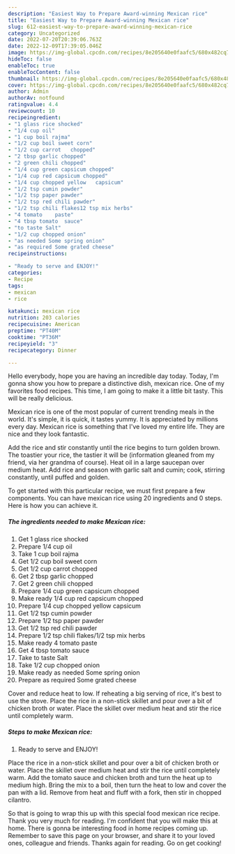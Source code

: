 ```yaml
---
description: "Easiest Way to Prepare Award-winning Mexican rice"
title: "Easiest Way to Prepare Award-winning Mexican rice"
slug: 612-easiest-way-to-prepare-award-winning-mexican-rice
category: Uncategorized
date: 2022-07-20T20:39:06.763Z
date: 2022-12-09T17:39:05.046Z
image: https://img-global.cpcdn.com/recipes/8e205640e0faafc5/680x482cq70/mexican-rice-recipe-main-photo.jpg
hideToc: false
enableToc: true
enableTocContent: false
thumbnail: https://img-global.cpcdn.com/recipes/8e205640e0faafc5/680x482cq70/mexican-rice-recipe-main-photo.jpg
cover: https://img-global.cpcdn.com/recipes/8e205640e0faafc5/680x482cq70/mexican-rice-recipe-main-photo.jpg
author: Admin
authorAv: notfound
ratingvalue: 4.4
reviewcount: 10
recipeingredient:
- "1 glass rice shocked"
- "1/4 cup oil"
- "1 cup boil rajma"
- "1/2 cup boil sweet corn"
- "1/2 cup carrot   chopped"
- "2 tbsp garlic chopped"
- "2 green chili chopped"
- "1/4 cup green capsicum chopped"
- "1/4 cup red capsicum chopped"
- "1/4 cup chopped yellow   capsicum"
- "1/2 tsp cumin powder"
- "1/2 tsp paper pawder"
- "1/2 tsp red chili pawder"
- "1/2 tsp chili flakes12 tsp mix herbs"
- "4 tomato    paste"
- "4 tbsp tomato  sauce"
- "to taste Salt"
- "1/2 cup chopped onion"
- "as needed Some spring onion"
- "as required Some grated cheese"
recipeinstructions:

- "Ready to serve and ENJOY!"
categories:
- Recipe
tags:
- mexican
- rice

katakunci: mexican rice 
nutrition: 203 calories
recipecuisine: American
preptime: "PT40M"
cooktime: "PT36M"
recipeyield: "3"
recipecategory: Dinner

---
```



Hello everybody, hope you are having an incredible day today. Today, I'm gonna show you how to prepare a distinctive dish, mexican rice. One of my favorites food recipes. This time, I am going to make it a little bit tasty. This will be really delicious.

Mexican rice is one of the most popular of current trending meals in the world. It's simple, it is quick, it tastes yummy. It is appreciated by millions every day. Mexican rice is something that I've loved my entire life. They are nice and they look fantastic.

Add the rice and stir constantly until the rice begins to turn golden brown. The toastier your rice, the tastier it will be (information gleaned from my friend, via her grandma of course). Heat oil in a large saucepan over medium heat. Add rice and season with garlic salt and cumin; cook, stirring constantly, until puffed and golden.


To get started with this particular recipe, we must first prepare a few components. You can have mexican rice using 20 ingredients and 0 steps. Here is how you can achieve it.

<!--inarticleads1-->

##### The ingredients needed to make Mexican rice:

1. Get 1 glass rice shocked
1. Prepare 1/4 cup oil
1. Take 1 cup boil rajma
1. Get 1/2 cup boil sweet corn
1. Get 1/2 cup carrot   chopped
1. Get 2 tbsp garlic chopped
1. Get 2 green chili chopped
1. Prepare 1/4 cup green capsicum chopped
1. Make ready 1/4 cup red capsicum chopped
1. Prepare 1/4 cup chopped yellow   capsicum
1. Get 1/2 tsp cumin powder
1. Prepare 1/2 tsp paper pawder
1. Get 1/2 tsp red chili pawder
1. Prepare 1/2 tsp chili flakes/1/2 tsp mix herbs
1. Make ready 4 tomato    paste
1. Get 4 tbsp tomato  sauce
1. Take to taste Salt
1. Take 1/2 cup chopped onion
1. Make ready as needed Some spring onion
1. Prepare as required Some grated cheese


Cover and reduce heat to low. If reheating a big serving of rice, it&#39;s best to use the stove. Place the rice in a non-stick skillet and pour over a bit of chicken broth or water. Place the skillet over medium heat and stir the rice until completely warm. 

<!--inarticleads2-->

##### Steps to make Mexican rice:


1. Ready to serve and ENJOY!

Place the rice in a non-stick skillet and pour over a bit of chicken broth or water. Place the skillet over medium heat and stir the rice until completely warm. Add the tomato sauce and chicken broth and turn the heat up to medium high. Bring the mix to a boil, then turn the heat to low and cover the pan with a lid. Remove from heat and fluff with a fork, then stir in chopped cilantro. 

So that is going to wrap this up with this special food mexican rice recipe. Thank you very much for reading. I'm confident that you will make this at home. There is gonna be interesting food in home recipes coming up. Remember to save this page on your browser, and share it to your loved ones, colleague and friends. Thanks again for reading. Go on get cooking!
